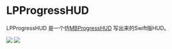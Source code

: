 # LPProgressHUD
LPProgressHUD 是一个仿[MBProgressHUD](https://github.com/jdg/MBProgressHUD) 写出来的Swift版HUD。

![](https://cloud.githubusercontent.com/assets/91322/26737574/95128ef6-477f-11e7-8b3a-456b2b585e75.png)
![](https://github.com/leo-lp/LPProgressHUD/blob/master/ScreenShots/Screen%20Shot%201.png)






